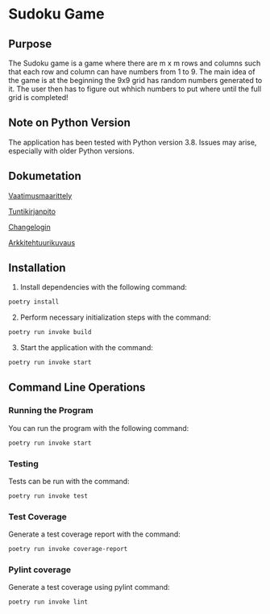 # Sudoku Game

## Purpose
The Sudoku game is a game where there are m x m rows and columns such that each row and column can have numbers from 1 to 9. The main idea of the game is at the beginning the 9x9 grid has random numbers generated to it.
The user then has to figure out whhich numbers to put where until the full grid is completed!


## Note on Python Version

The application has been tested with Python version 3.8. Issues may arise, especially with older Python versions.


## Dokumetation

[Vaatimusmaarittely](https://github.com/tammekasra/ot-harjoitustyo2024/blob/main/Dokumentaatio/vaatimusmaarittely.md)


[Tuntikirjanpito](https://github.com/tammekasra/ot-harjoitustyo2024/blob/main/Dokumentaatio/tuntikirjanpito.md)


[Changelogin](https://github.com/tammekasra/ot-harjoitustyo2024/blob/main/Dokumentaatio/changelog.md)

[Arkkitehtuurikuvaus](https://github.com/tammekasra/ot-harjoitustyo2024/blob/main/Dokumentaatio/arkkitehtuuri.md)



## Installation

1. Install dependencies with the following command:

```bash
poetry install
```

2. Perform necessary initialization steps with the command:

```bash
poetry run invoke build
```

3. Start the application with the command:

```bash
poetry run invoke start
```

## Command Line Operations

### Running the Program

You can run the program with the following command:

```bash
poetry run invoke start
```

### Testing

Tests can be run with the command:

```bash
poetry run invoke test
```

### Test Coverage

Generate a test coverage report with the command:

```bash
poetry run invoke coverage-report
```

### Pylint coverage

Generate a test coverage using pylint command:

```bash
poetry run invoke lint
```

